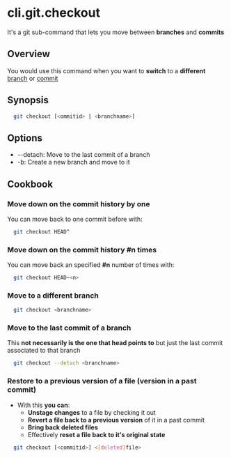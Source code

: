 # cli.git.checkout

It's a git sub-command that lets you move between **branches** and **commits**

## Overview

You would use this command when you want to **switch** to a **different**
[branch](./j4in.md) or [commit](./nr07.md)

## Synopsis

```sh
  git checkout [<ommitid> | <branchname>]
```

## Options

- --detach: Move to the last commit of a branch
- -b: Create a new branch and move to it

## Cookbook

### Move down on the commit history by one

You can move back to one commit before with:

```sh
  git checkout HEAD^
```

### Move down on the commit history \#n times

You can move back an specified **\#n** number of times with:

```sh
  git checkout HEAD~<n>
```

### Move to a different branch

```sh
  git checkout <branchname>
```

### Move to the last commit of a branch

This **not necessarily is the one that head points to** but just the last
commit associated to that branch

```sh
  git checkout --detach <branchname>
```

### Restore to a previous version of a file (version in a past commit)

- With this **you can**:
  - **Unstage changes** to a file by checking it out
  - **Revert a file back to a previous version** of it in a past commit
  - **Bring back deleted files**
  * Effectively **reset a file back to it's original state**

```sh
  git checkout [<commitid>] <[deleted]file>
```
